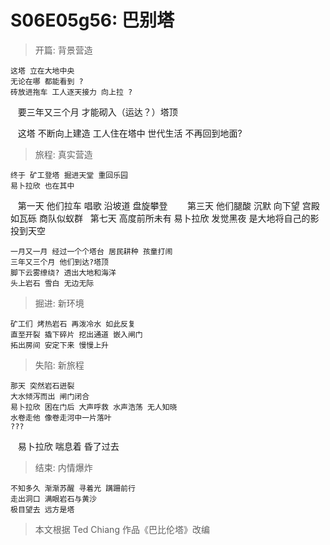 # S06E05g56: 巴别塔

> 开篇: 背景营造

    这塔 立在大地中央
    无论在哪 都能看到 ?
    砖放进拖车 工人逐天接力 向上拉 ?     
    要三年又三个月 才能砌入（运达？）塔顶 
    
    这塔 不断向上建造 工人住在塔中 世代生活 不再回到地面?

> 旅程: 真实营造

    终于 矿工登塔 掘进天堂 重回乐园     
    易卜拉欣 也在其中
    第一天 他们拉车 唱歌 沿坡道 盘旋攀登     
    第三天 他们腿酸 沉默 向下望 宫殿如瓦砾 商队似蚁群   
    第七天 高度前所未有 易卜拉欣 发觉黑夜 是大地将自己的影 投到天空

    一月又一月 经过一个个塔台 居民耕种 孩童打闹
    三年又三个月 他们到达?塔顶
    脚下云雾缭绕? 透出大地和海洋
    头上岩石 雪白 无边无际

> 掘进: 新环境

    矿工们 烤热岩石 再泼冷水 如此反复 
    直至开裂 撬下碎片 挖出通道 嵌入闸门
    拓出房间 安定下来 慢慢上升

> 失陷: 新旅程

    那天 突然岩石迸裂
    大水倾泻而出 闸门闭合 
    易卜拉欣 困在门后 大声呼救 水声浩荡 无人知晓
    水卷走他 像卷走河中一片落叶
    ???
    易卜拉欣 喘息着 昏了过去     

> 结束: 内情爆炸

    不知多久 渐渐苏醒 寻着光 蹒跚前行     
    走出洞口 满眼岩石与黄沙
    极目望去 远方是塔


> 本文根据 Ted Chiang 作品《巴比伦塔》改编







